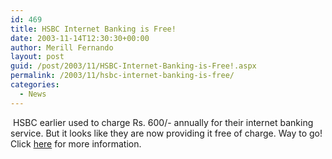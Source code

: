 ```yaml
---
id: 469
title: HSBC Internet Banking is Free!
date: 2003-11-14T12:30:30+00:00
author: Merill Fernando
layout: post
guid: /post/2003/11/HSBC-Internet-Banking-is-Free!.aspx
permalink: /2003/11/hsbc-internet-banking-is-free/
categories:
  - News
---
```

<body xmlns="http://www.w3.org/1999/xhtml">
    <div class="Section1">
        <p>
            &#160;HSBC earlier used to charge Rs. 600/- annually for their internet banking service.
            But it looks like they are now providing it free of charge. Way to go! Click <a href="http://www.hsbc.lk/lk/personal/products/ibanking/">here</a> for
            more information.
        </p>
    </div>
</body>